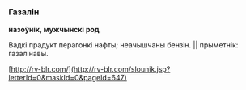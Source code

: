 ### Газалін
**назоўнік, мужчынскі род**

Вадкі прадукт перагонкі нафты; неачышчаны бензін. || прыметнік: газалінавы.

<a rel="author">[http://rv-blr.com/](http://rv-blr.com/slounik.jsp?letterId=0&maskId=0&pageId=647)</a>
